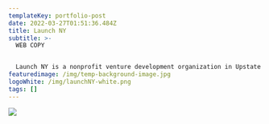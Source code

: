 ```yaml
---
templateKey: portfolio-post
date: 2022-03-27T01:51:36.484Z
title: Launch NY
subtitle: >-
  WEB COPY


  Launch NY is a nonprofit venture development organization in Upstate New York. The company provides pro bono mentoring and access to risk capital for high-growth startups.
featuredimage: /img/temp-background-image.jpg
logoWhite: /img/launchNY-white.png
tags: []
---
```

![](/img/launch-ny-feature-image.png)